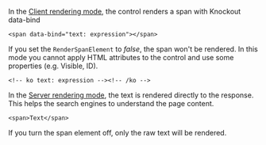 In the [Client rendering mode](/docs/tutorials/basics-server-side-html-generation/{branch}), the control renders a span with Knockout data-bind 

```DOTHTML
<span data-bind="text: expression"></span>
```

If you set the `RenderSpanElement` to *false*, the span won't be rendered. In this mode you cannot apply HTML attributes to the control and use some properties (e.g. Visible, ID).

```DOTHTML
<!-- ko text: expression --><!-- /ko -->
```



In the [Server rendering mode](/docs/tutorials/basics-server-side-html-generation/{branch}), the text is rendered directly to the response.
This helps the search engines to understand the page content.

```DOTHTML
<span>Text</span>
```

If you turn the span element off, only the raw text will be rendered.